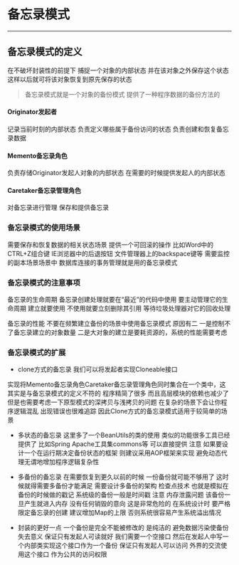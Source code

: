 # 备忘录模式 

----------

## 备忘录模式的定义
在不破坏封装性的前提下 捕捉一个对象的内部状态 并在该对象之外保存这个状态 这样以后就可将该对象恢复到原先保存的状态

> 备忘录模式就是一个对象的备份模式 提供了一种程序数据的备份方法的

#### Originator发起者
记录当前时刻的内部状态 负责定义哪些属于备份访问的状态 负责创建和恢复备忘录数据
#### Memento备忘录角色
负责存储Originator发起人对象的内部状态 在需要的时候提供发起人的内部状态
#### Caretaker备忘录管理角色
对备忘录进行管理 保存和提供备忘录

### 备忘录模式的使用场景
需要保存和恢复数据的相关状态场景
提供一个可回滚的操作 比如Word中的CTRL+Z组合键 IE浏览器中的后退按钮 文件管理器上的backspace键等
需要监控的副本场景场景中
数据库连接的事务管理就是用的备忘录模式

### 备忘录模式的注意事项
备忘录的生命周期
备忘录创建处理就要在“最近”的代码中使用 要主动管理它的生命周期 建立就要使用 不使用就要立刻删除其引用 等待垃圾处理器对它的回收处理

备忘录的性能
不要在频繁建立备份的场景中使用备忘录模式 原因有二 
一是控制不了备忘录建立的对象数量 
二是大对象的建立是要耗资源的，系统的性能需要考虑

### 备忘录模式的扩展
- clone方式的备忘录
我们可以将发起者实现Cloneable接口 

实现将Memento备忘录角色Caretaker备忘录管理角色同时集合在一个类中，这其实是与备忘录模式的定义不符的 
程序精简了很多 而且高层模块的依赖也减少了 但是也需要考虑一下原型模式的深拷贝与浅拷贝的问题
在复杂的场景下会让你程序逻辑混乱  出现错误也很难追踪 因此Clone方式的备忘录模式适用于较简单的场景

- 多状态的备忘录
这里多了一个BeanUtils的类的使用 类似的功能很多工具已经提供了 比如Spring  Apache工具集commons等 可以直接提供
注意 如果要设计一个在运行期决定备份状态的框架 则建议采用AOP框架来实现 避免动态代理无谓地增加程序逻辑复杂性

- 多备份的备忘录
在需要恢复到更久以前的时候 一份备份就可能不够用了 这时候就得需要多备份才能满足 需要设计多备份的架构
检查点技术 也就是模拟在备份的时候做的戳记 系统级的备份一般是时间戳
注意 内存泄露问题 该备份一旦产生就进入内存 没有任何销毁的意向 这是非常危险的 在系统设计时 要严格限定备忘录的创建
建议增加Map的上限 否则系统很容易产生系统溢出情况

- 封装的更好一点
一个备份是完全不能被修改的 是纯洁的 避免数据污染使备份失去意义 保证只有发起人可读就好
我们需要一个空接口 然后在发起人中写一个内部类实现这个接口作为一个备份 保证只有发起人可以访问 外界的交流使用这个接口
作为公共的访问权限
